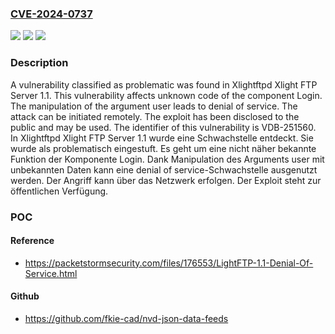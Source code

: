 ### [CVE-2024-0737](https://cve.mitre.org/cgi-bin/cvename.cgi?name=CVE-2024-0737)
![](https://img.shields.io/static/v1?label=Product&message=Xlight%20FTP%20Server&color=blue)
![](https://img.shields.io/static/v1?label=Version&message=1.1%20&color=brightgreen)
![](https://img.shields.io/static/v1?label=Vulnerability&message=CWE-404%20Denial%20of%20Service&color=brightgreen)

### Description

A vulnerability classified as problematic was found in Xlightftpd Xlight FTP Server 1.1. This vulnerability affects unknown code of the component Login. The manipulation of the argument user leads to denial of service. The attack can be initiated remotely. The exploit has been disclosed to the public and may be used. The identifier of this vulnerability is VDB-251560.
In Xlightftpd Xlight FTP Server 1.1 wurde eine Schwachstelle entdeckt. Sie wurde als problematisch eingestuft. Es geht um eine nicht näher bekannte Funktion der Komponente Login. Dank Manipulation des Arguments user mit unbekannten Daten kann eine denial of service-Schwachstelle ausgenutzt werden. Der Angriff kann über das Netzwerk erfolgen. Der Exploit steht zur öffentlichen Verfügung.

### POC

#### Reference
- https://packetstormsecurity.com/files/176553/LightFTP-1.1-Denial-Of-Service.html

#### Github
- https://github.com/fkie-cad/nvd-json-data-feeds

